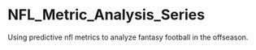 # NFL_Metric_Analysis_Series
Using predictive nfl metrics to analyze fantasy football in the offseason. 
